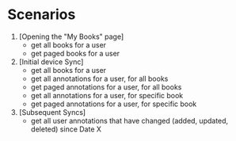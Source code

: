 ﻿# Scenarios

1. [Opening the "My Books" page]
	+ get all books for a user
	+ get paged books for a user
2. [Initial device Sync]
	+ get all books for a user
	+ get all annotations for a user, for all books
	+ get paged annotations for a user, for all books
	+ get all annotations for a user, for specific book
	+ get paged annotations for a user, for specific book
3. [Subsequent Syncs] 
	- get all user annotations that have changed (added, updated, deleted) since Date X

